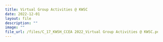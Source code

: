 ```yaml
---
title: Virtual Group Activities @ KWSC
date: 2022-12-01
layout: file
description: ""
image: ""
file_url: /files/C_17_KWSH_CCEA 2022_Virtual Group Activities @ KWSC.pdf
---
```

